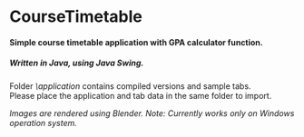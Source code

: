 # CourseTimetable
#### Simple course timetable application with GPA calculator function.
##### Written in Java, using Java Swing.
Folder _\application_ contains compiled versions and sample tabs.\
Please place the application and tab data in the same folder to import.

_Images are rendered using Blender._
_Note: Currently works only on Windows operation system._

